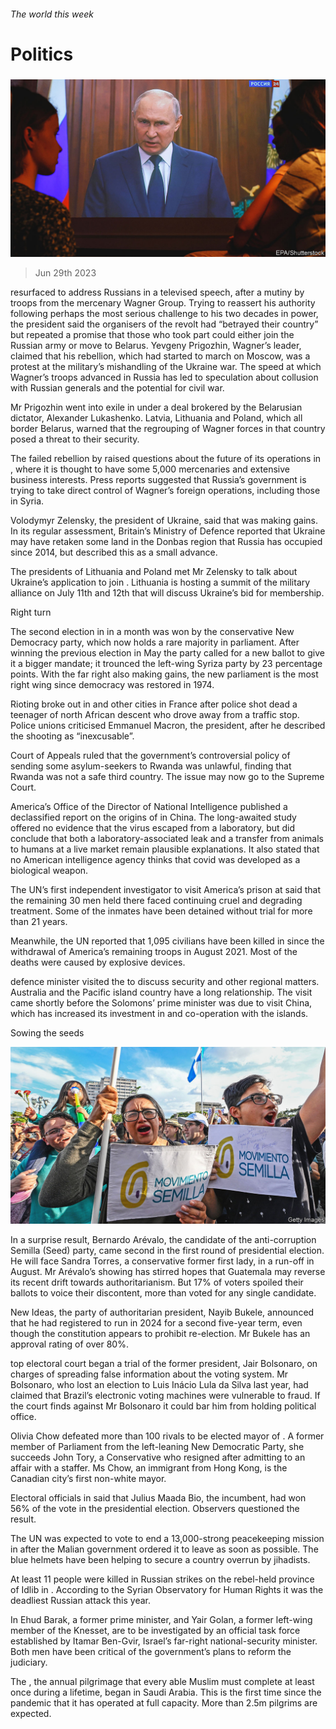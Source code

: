 ###### The world this week

# Politics 

#####  

![image](images/20230701_WWP001.jpg) 

> Jun 29th 2023 

 resurfaced to address Russians in a televised speech, after a mutiny by troops from the mercenary Wagner Group. Trying to reassert his authority following perhaps the most serious challenge to his two decades in power, the president said the organisers of the revolt had “betrayed their country” but repeated a promise that those who took part could either join the Russian army or move to Belarus. Yevgeny Prigozhin, Wagner’s leader, claimed that his rebellion, which had started to march on Moscow, was a protest at the military’s mishandling of the Ukraine war. The speed at which Wagner’s troops advanced in Russia has led to speculation about collusion with Russian generals and the potential for civil war. 

Mr Prigozhin went into exile in  under a deal brokered by the Belarusian dictator, Alexander Lukashenko. Latvia, Lithuania and Poland, which all border Belarus, warned that the regrouping of Wagner forces in that country posed a threat to their security. 

The failed rebellion by  raised questions about the future of its operations in , where it is thought to have some 5,000 mercenaries and extensive business interests. Press reports suggested that Russia’s government is trying to take direct control of Wagner’s foreign operations, including those in Syria. 

Volodymyr Zelensky, the president of Ukraine, said that  was making gains. In its regular assessment, Britain’s Ministry of Defence reported that Ukraine may have retaken some land in the Donbas region that Russia has occupied since 2014, but described this as a small advance. 

The presidents of Lithuania and Poland met Mr Zelensky to talk about Ukraine’s application to join . Lithuania is hosting a summit of the military alliance on July 11th and 12th that will discuss Ukraine’s bid for membership. 

Right turn

The second election in  in a month was won by the conservative New Democracy party, which now holds a rare majority in parliament. After winning the previous election in May the party called for a new ballot to give it a bigger mandate; it trounced the left-wing Syriza party by 23 percentage points. With the far right also making gains, the new parliament is the most right wing since democracy was restored in 1974. 

Rioting broke out in and other cities in France after police shot dead a teenager of north African descent who drove away from a traffic stop. Police unions criticised Emmanuel Macron, the president, after he described the shooting as “inexcusable”.

 Court of Appeals ruled that the government’s controversial policy of sending some asylum-seekers to Rwanda was unlawful, finding that Rwanda was not a safe third country. The issue may now go to the Supreme Court. 

America’s Office of the Director of National Intelligence published a declassified report on the origins of  in China. The long-awaited study offered no evidence that the virus escaped from a laboratory, but did conclude that both a laboratory-associated leak and a transfer from animals to humans at a live market remain plausible explanations. It also stated that no American intelligence agency thinks that covid was developed as a biological weapon.

The UN’s first independent investigator to visit America’s prison at  said that the remaining 30 men held there faced continuing cruel and degrading treatment. Some of the inmates have been detained without trial for more than 21 years. 

Meanwhile, the UN reported that 1,095 civilians have been killed in  since the withdrawal of America’s remaining troops in August 2021. Most of the deaths were caused by explosive devices. 

defence minister visited the  to discuss security and other regional matters. Australia and the Pacific island country have a long relationship. The visit came shortly before the Solomons’ prime minister was due to visit China, which has increased its investment in and co-operation with the islands. 

Sowing the seeds

![image](images/20230701_WWP002.jpg) 


In a surprise result, Bernardo Arévalo, the candidate of the anti-corruption Semilla (Seed) party, came second in the first round of  presidential election. He will face Sandra Torres, a conservative former first lady, in a run-off in August. Mr Arévalo’s showing has stirred hopes that Guatemala may reverse its recent drift towards authoritarianism. But 17% of voters spoiled their ballots to voice their discontent, more than voted for any single candidate.

New Ideas, the party of authoritarian president, Nayib Bukele, announced that he had registered to run in 2024 for a second five-year term, even though the constitution appears to prohibit re-election. Mr Bukele has an approval rating of over 80%.

 top electoral court began a trial of the former president, Jair Bolsonaro, on charges of spreading false information about the voting system. Mr Bolsonaro, who lost an election to Luis Inácio Lula da Silva last year, had claimed that Brazil’s electronic voting machines were vulnerable to fraud. If the court finds against Mr Bolsonaro it could bar him from holding political office.

Olivia Chow defeated more than 100 rivals to be elected mayor of . A former member of Parliament from the left-leaning New Democratic Party, she succeeds John Tory, a Conservative who resigned after admitting to an affair with a staffer. Ms Chow, an immigrant from Hong Kong, is the Canadian city’s first non-white mayor.

Electoral officials in  said that Julius Maada Bio, the incumbent, had won 56% of the vote in the presidential election. Observers questioned the result.

The UN was expected to vote to end a 13,000-strong peacekeeping mission in  after the Malian government ordered it to leave as soon as possible. The blue helmets have been helping to secure a country overrun by jihadists. 

At least 11 people were killed in Russian strikes on the rebel-held province of Idlib in . According to the Syrian Observatory for Human Rights it was the deadliest Russian attack this year. 

In  Ehud Barak, a former prime minister, and Yair Golan, a former left-wing member of the Knesset, are to be investigated by an official task force established by Itamar Ben-Gvir, Israel’s far-right national-security minister. Both men have been critical of the government’s plans to reform the judiciary.

The , the annual pilgrimage that every able Muslim must complete at least once during a lifetime, began in Saudi Arabia. This is the first time since the pandemic that it has operated at full capacity. More than 2.5m pilgrims are expected.

